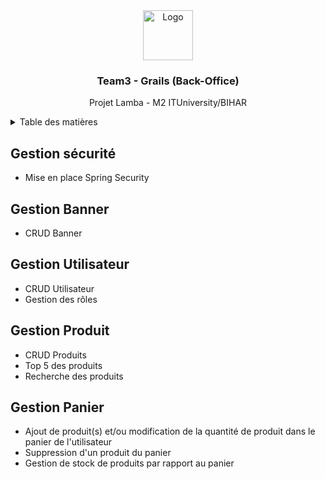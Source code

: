 <!--# team3-grails-->
<div align="center">
    <a href="https://github.com/RadotianaAndria/team3-grails">
        <img src="https://raw.githubusercontent.com/othneildrew/Best-README-Template/master/images/logo.png" alt="Logo" width="80" height="80">
    </a>
    <h3 align="center">Team3 - Grails (Back-Office)</h3>

  <p align="center">
    Projet Lamba - M2 ITUniversity/BIHAR
  </p>
</div>



<!-- TABLE OF CONTENTS -->
<details>
  <summary>Table des matières</summary>
  <ol>
    <li><a href="#gestion-securite">Gestion sécurité</a></li>
    <li><a href="#gestion-banner">Gestion Banner</a></li>
    <li><a href="#gestion-utilisateur">Gestion Utilisateur</a></li>
    <li><a href="#gestion-produit">Gestion Produit</a></li>
    <li><a href="#gestion-panier">Gestion Panier</a></li>
  </ol>
</details>

<div id="gestion-securite">
    <h2>Gestion sécurité</h2>
    <ul>
        <li>Mise en place Spring Security</li>
    </ul>
</div>


<div id="gestion-banner">
    <h2>Gestion Banner</h2>
    <ul>
        <li>CRUD Banner</li>
    </ul>
</div>

<div id="gestion-utilisateur">
    <h2>Gestion Utilisateur</h2>
    <ul>
        <li>CRUD Utilisateur</li>
        <li>Gestion des rôles</li>
    </ul>
</div>


<div id="gestion-produit">
    <h2>Gestion Produit</h2>
    <ul>
        <li>CRUD Produits</li>
        <li>Top 5 des produits</li>
        <li>Recherche des produits</li>
    </ul>
</div>

<div id="gestion-panier">
    <h2>Gestion Panier</h2>
    <ul>
        <li>Ajout de produit(s) et/ou modification de la quantité de produit dans le panier de l'utilisateur</li>
        <li>Suppression d'un produit du panier</li>
        <li>Gestion de stock de produits par rapport au panier</li>
    </ul>
</div>
